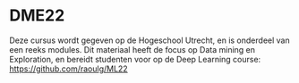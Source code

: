 # DME22

Deze cursus wordt gegeven op de Hogeschool Utrecht, en is onderdeel van een reeks modules.
Dit materiaal heeft de focus op Data mining en Exploration, en bereidt studenten voor op de Deep Learning course: https://github.com/raoulg/ML22

